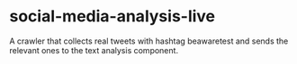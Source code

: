 # social-media-analysis-live
A crawler that collects real tweets with hashtag beawaretest and sends the relevant ones to the text analysis component.
